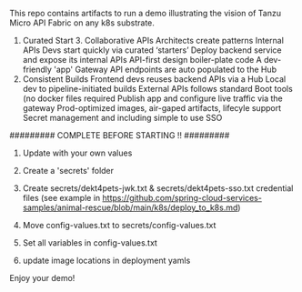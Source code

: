 
This repo contains artifacts to run a demo illustrating the vision of Tanzu Micro API Fabric on any k8s substrate.

1. Curated Start                                                   3. Collaborative APIs 
    Architects create patterns                                      Internal APIs
    Devs start quickly via curated ‘starters’                           Deploy backend service and expose its internal APIs 
    API-first design boiler-plate code                                  A dev-friendly 'app' Gateway
                                                                        API endpoints are auto populated to the Hub 
2. Consistent Builds                                                    Frontend devs reuses backend APIs via a Hub
    Local dev to pipeline-initiated builds                          External APIs
    follows standard Boot tools (no docker files required               Publish app and configure live traffic via the gateway
    Prod-optimized images, air-gaped artifacts, lifecyle support        Secret management and including simple to use SSO



######### COMPLETE BEFORE STARTING !! #########

1. Update with your own values

2. Create a 'secrets' folder

3. Create secrets/dekt4pets-jwk.txt & secrets/dekt4pets-sso.txt credential files
    (see example in https://github.com/spring-cloud-services-samples/animal-rescue/blob/main/k8s/deploy_to_k8s.md)

4. Move config-values.txt to secrets/config-values.txt

5. Set all variables in config-values.txt

5. update image locations in deployment yamls

Enjoy your demo!
